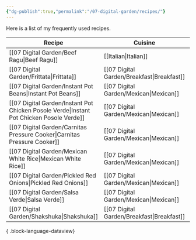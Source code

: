 ```yaml
---
{"dg-publish":true,"permalink":"/07-digital-garden/recipes/"}
---
```



Here is a list of my frequently used recipes.

| Recipe                                                                                      | Cuisine                                       | Updated    |
| ------------------------------------------------------------------------------------------- | --------------------------------------------- | ---------- |
| [[07 Digital Garden/Beef Ragu\|Beef Ragu]]                                               | [[Italian\|Italian]]                       | 2025-04-03 |
| [[07 Digital Garden/Frittata\|Frittata]]                                                 | [[07 Digital Garden/Breakfast\|Breakfast]] | 2025-04-03 |
| [[07 Digital Garden/Instant Pot Beans\|Instant Pot Beans]]                               | [[07 Digital Garden/Mexican\|Mexican]]     | 2025-04-03 |
| [[07 Digital Garden/Instant Pot Chicken Posole Verde\|Instant Pot Chicken Posole Verde]] | [[07 Digital Garden/Mexican\|Mexican]]     | 2025-04-03 |
| [[07 Digital Garden/Carnitas Pressure Cooker\|Carnitas Pressure Cooker]]                 | [[07 Digital Garden/Mexican\|Mexican]]     | 2025-04-03 |
| [[07 Digital Garden/Mexican White Rice\|Mexican White Rice]]                             | [[07 Digital Garden/Mexican\|Mexican]]     | 2025-04-03 |
| [[07 Digital Garden/Pickled Red Onions\|Pickled Red Onions]]                             | [[07 Digital Garden/Mexican\|Mexican]]     | 2025-04-03 |
| [[07 Digital Garden/Salsa Verde\|Salsa Verde]]                                           | [[07 Digital Garden/Mexican\|Mexican]]     | 2025-04-03 |
| [[07 Digital Garden/Shakshuka\|Shakshuka]]                                               | [[07 Digital Garden/Breakfast\|Breakfast]] | 2025-04-03 |

{ .block-language-dataview}

